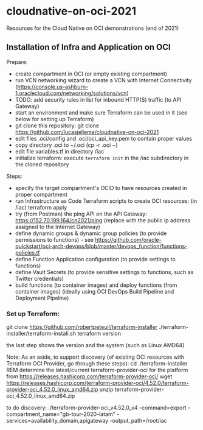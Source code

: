 # cloudnative-on-oci-2021
Resources for the Cloud Native on OCI demonstrations (end of 2021)


## Installation of Infra and Application on OCI

Prepare:
* create compartment in OCI (or empty existing compartment)
* run VCN networking wizard to create a VCN with Internet Connectivity (https://console.us-ashburn-1.oraclecloud.com/networking/solutions/vcn)
* TODO: add security rules in list for inbound HTTP(S) traffic (to API Gateway) 
* start an environment and make sure Terraform can be used in it (see below for setting up Terraform)
* git clone this repository: git clone https://github.com/lucasjellema/cloudnative-on-oci-2021
* edit files .oci/config and .oci/oci_api_key.pem to contain proper values
* copy directory .oci to ~/.oci  (cp -r .oci ~)
* edit file variables.tf in directory /iac
* initialize terraform: execute `terraform init` in the /iac subdirectory in the cloned repository

Steps:
* specify the target compartment's OCID to have resources created in proper compartment
* run Infrastructure as Code Terraform scripts to create OCI resources: (in /iac) terraform apply
* try (from Postman) the ping API on the API Gateway: https://152.70.199.164/cn2021/ping  (replace with the public ip address assigned to the Internet Gateway)
* define dynamic groups & dynamic group policies (to provide permissions to functions) - see https://github.com/oracle-quickstart/oci-arch-devops/blob/master/devops_function/functions-policies.tf 
* define Function Application configuration (to provide settings to functions)
* define Vault Secrets (to provide sensitive settings to functions, such as Twitter credentials)
* build functions (to container images) and deploy functions (from container images) (ideally using OCI DevOps Build Pipeline and Deployment Pipeline) 


### Set up Terraform:

git clone https://github.com/robertpeteuil/terraform-installer
./terraform-installer/terraform-install.sh
terraform version

the last step shows the version and the system (such as Linux AMD64)


Note: As an aside, to support discovery (of existing OCI resources with Terraform OCI Provider, go through these steps):
cd ./terraform-installer
REM determine the latest/current terraform-provider-oci for the platform from https://releases.hashicorp.com/terraform-provider-oci/ 
wget https://releases.hashicorp.com/terraform-provider-oci/4.52.0/terraform-provider-oci_4.52.0_linux_amd64.zip
unzip terraform-provider-oci_4.52.0_linux_amd64.zip

to do discovery:
./terraform-provider-oci_v4.52.0_x4 -command=export -compartment_name="gb-tour-2020-latam" -services=availability_domain,apigateway -output_path=/root/iac

